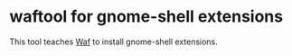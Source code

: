 # waftool for gnome-shell extensions

This tool teaches [Waf](http://waf.io) to install gnome-shell extensions.
